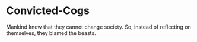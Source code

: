 # Convicted-Cogs
Mankind knew that they cannot change society. So, instead of reflecting on themselves, they blamed the beasts.
